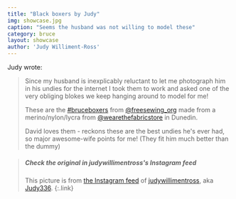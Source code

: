 ```yaml
---
title: "Black boxers by Judy"
img: showcase.jpg
caption: "Seems the husband was not willing to model these"
category: bruce
layout: showcase
author: 'Judy Williment-Ross'
---
```

Judy wrote:

> Since my husband is inexplicably reluctant to let me photograph 
> him in his undies for the internet I took them to work and asked 
> one of the very obliging blokes we keep hanging around to model for me! 
> 
> These are the [#bruceboxers](https://www.instagram.com/explore/tags/bruceboxers/) 
> from [@freesewing_org](https://www.instagram.com/freesewing_org/) made from a 
> merino/nylon/lycra from [@wearethefabricstore](https://www.instagram.com/wearethefabricstore/) 
> in Dunedin. 
>
> David loves them - reckons these are the best undies he's 
> ever had, so major awesome-wife points for me! 
> (They fit him much better than the dummy)

> <h5>Check the original in judywillimentross's Instagram feed</h5>
>
> This picture is from [the Instagram feed](https://www.instagram.com/p/BZAT_btB_dq/)  of [judywillimentross](https://www.instagram.com/judywillimentross/), aka [Judy336](/users/qdzpx).
{:.link}

